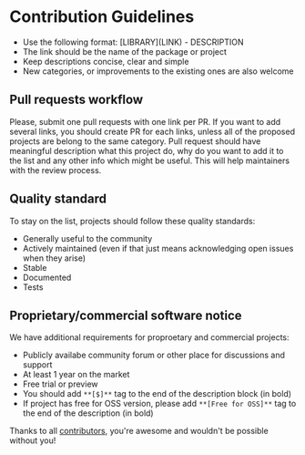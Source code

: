 # Contribution Guidelines

* Use the following format: \[LIBRARY\]\(LINK\) - DESCRIPTION
* The link should be the name of the package or project
* Keep descriptions concise, clear and simple
* New categories, or improvements to the existing ones are also welcome

## Pull requests workflow

Please, submit one pull requests with one link per PR. If you want to add several links, you should create PR for each links, unless all of the proposed projects are belong to the same category. Pull request should have meaningful description what this project do, why do you want to add it to the list and any other info which might be useful. This will help maintainers with the review process.

## Quality standard

To stay on the list, projects should follow these quality standards:

* Generally useful to the community
* Actively maintained (even if that just means acknowledging open issues when they arise)
* Stable
* Documented
* Tests

## Proprietary/commercial software notice

We have additional requirements for proproetary and commercial projects:

* Publicly availabe community forum or other place for discussions and support
* At least 1 year on the market
* Free trial or preview
* You should add `**[$]**` tag to the end of the description block (in bold)
* If project has free for OSS version, please add `**[Free for OSS]**` tag to the end of the description (in bold)

Thanks to all [contributors](https://github.com/quozd/awesome-dotnet/graphs/contributors), you're awesome and wouldn't be possible without you!
